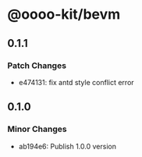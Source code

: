 # @oooo-kit/bevm

## 0.1.1

### Patch Changes

- e474131: fix antd style conflict error

## 0.1.0

### Minor Changes

- ab194e6: Publish 1.0.0 version
